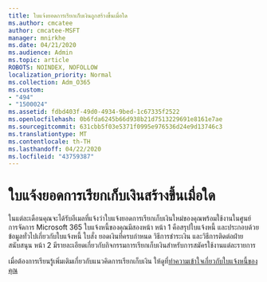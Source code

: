 ```yaml
---
title: ใบแจ้งยอดการเรียกเก็บเงินถูกสร้างขึ้นเมื่อใด
ms.author: cmcatee
author: cmcatee-MSFT
manager: mnirkhe
ms.date: 04/21/2020
ms.audience: Admin
ms.topic: article
ROBOTS: NOINDEX, NOFOLLOW
localization_priority: Normal
ms.collection: Adm_O365
ms.custom:
- "494"
- "1500024"
ms.assetid: fdbd403f-49d0-4934-9bed-1c67335f2522
ms.openlocfilehash: 0b6fda6245b66d938b21d7513229691e8161e7ae
ms.sourcegitcommit: 631cbb5f03e5371f0995e976536d24e9d13746c3
ms.translationtype: MT
ms.contentlocale: th-TH
ms.lasthandoff: 04/22/2020
ms.locfileid: "43759387"
---
```

# <a name="when-is-the-billing-statement-generated"></a>ใบแจ้งยอดการเรียกเก็บเงินสร้างขึ้นเมื่อใด

ในแต่ละเดือนคุณจะได้รับอีเมลที่แจ้งว่าใบแจ้งยอดการเรียกเก็บเงินใหม่ของคุณพร้อมใช้งานในศูนย์การจัดการ Microsoft 365 ใบแจ้งหนี้ของคุณมีสองหน้า หน้า 1 คือสรุปใบแจ้งหนี้ และประกอบด้วยข้อมูลทั่วไปเกี่ยวกับใบแจ้งหนี้ ใบสั่ง ยอดเงินที่ครบกําหนด วิธีการชําระเงิน และวิธีการติดต่อฝ่ายสนับสนุน หน้า 2 มีรายละเอียดเกี่ยวกับกิจกรรมการเรียกเก็บเงินสําหรับการสมัครใช้งานแต่ละรายการ
  
เมื่อต้องการเรียนรู้เพิ่มเติมเกี่ยวกับแนวคิดการเรียกเก็บเงิน ให้ดูที่[ทําความเข้าใจเกี่ยวกับใบแจ้งหนี้ของคุณ](https://docs.microsoft.com/office365/admin/subscriptions-and-billing/understand-your-invoice)